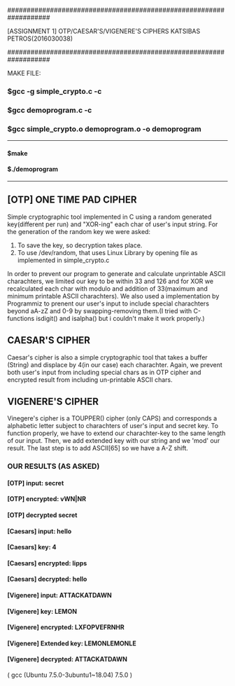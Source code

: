 ###################################################################

[ASSIGNMENT 1] OTP/CAESAR'S/VIGENERE'S CIPHERS 
        KATSIBAS PETROS(2016030038)

###################################################################

MAKE FILE:
### $gcc -g simple_crypto.c -c
### $gcc demoprogram.c -c
### $gcc simple_crypto.o demoprogram.o -o demoprogram
-----------------------------------------------------------
#### $make
#### $./demoprogram 
-----------------------------------------------------------

## [OTP] ONE TIME PAD CIPHER
Simple cryptographic tool implemented in C using a random generated key(different per run) and "XOR-ing" each char of user's input string.
For the generation of the random key we were asked:
1) To save the key, so decryption takes place.
2) To use /dev/random, that uses Linux Library by opening file as implemented in simple_crypto.c

In order to prevent our program to generate and calculate unprintable ASCII charachters, we limited our key to be within 33 and 126 and for XOR we recalculated each char with modulo and addition of 33(maximum and minimum printable ASCII charachters).
We also used a implementation by Programmiz to prenent our user's input to include special charachters beyond aA-zZ and 0-9 by swapping-removing them.(I tried with C-functions isdigit() and isalpha() but i couldn't make it work properly.)

## CAESAR'S CIPHER
Caesar's cipher is also a simple cryptographic tool that takes a buffer (String) and displace by 4(in our case) each charachter.
Again, we prevent both user's input from including special chars as in OTP cipher and encrypted result from including un-printable ASCII chars.

## VIGENERE'S CIPHER
Vinegere's cipher is a TOUPPER() cipher (only CAPS) and corresponds a alphabetic letter subject to charachters of user's input and secret key. To function properly, we have to extend our charachter-key to the same length of our input. Then, we add extended key with our string and we 'mod' our result. The last step is to add ASCII[65] so we have a A-Z shift.

### OUR RESULTS (AS ASKED)
#### [OTP] input: secret 
#### [OTP] encrypted: vWN|NR  
#### [OTP] decrypted secret
#### [Caesars] input: hello
#### [Caesars] key: 4 
#### [Caesars] encrypted: lipps
#### [Caesars] decrypted: hello
#### [Vigenere] input: ATTACKATDAWN
#### [Vigenere] key: LEMON
#### [Vigenere] encrypted: LXFOPVEFRNHR
#### [Vigenere] Extended key: LEMONLEMONLE
#### [Vigenere] decrypted: ATTACKATDAWN

( gcc (Ubuntu 7.5.0-3ubuntu1~18.04) 7.5.0 )

